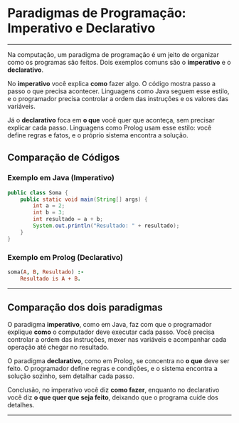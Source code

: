 # Paradigmas de Programação: Imperativo e Declarativo

---
Na computação, um paradigma de programação é um jeito de organizar como
os programas são feitos.
Dois exemplos comuns são o **imperativo** e o **declarativo**.

No **imperativo** você explica **como** fazer algo. 
O código mostra passo a passo o que precisa acontecer. Linguagens como
Java seguem esse estilo, e o programador precisa controlar a ordem das
instruções e os valores das variáveis.

Já o **declarativo** foca em **o que** você quer que aconteça, 
sem precisar explicar cada passo. Linguagens como Prolog usam 
esse estilo: você define regras e fatos, e o próprio sistema
encontra a solução.


## Comparação de Códigos

### Exemplo em Java (Imperativo)

```java
public class Soma {
    public static void main(String[] args) {
        int a = 2;
        int b = 3;
        int resultado = a + b;
        System.out.println("Resultado: " + resultado);
    }
} 
```

### Exemplo em Prolog (Declarativo)

```prolog
soma(A, B, Resultado) :- 
    Resultado is A + B.
```
---
## Comparação dos dois paradigmas

O paradigma **imperativo**, como em Java, faz com que o programador 
explique **como** o computador deve executar cada passo. Você precisa
controlar a ordem das instruções, mexer nas variáveis e acompanhar cada
operação até chegar no resultado.

O paradigma **declarativo**, como em Prolog, se concentra no **o que** 
deve ser feito. O programador define regras e condições, e o sistema 
encontra a solução sozinho, sem detalhar cada passo.

Conclusão, no imperativo você diz **como fazer**, enquanto no 
declarativo você diz **o que quer que seja feito**, deixando que o 
programa cuide dos detalhes.

---
